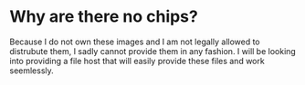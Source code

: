 # Why are there no chips?
Because I do not own these images and I am not legally allowed to distrubute them, I sadly cannot provide them in any fashion.
I will be looking into providing a file host that will easily provide these files and work seemlessly.